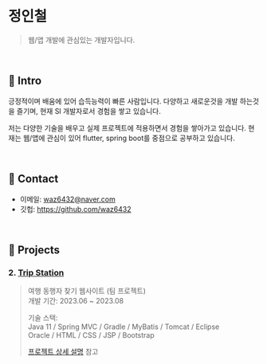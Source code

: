 # 정인철
> 웹/앱 개발에 관심있는 개발자입니다.

</br>

## :pushpin: Intro
긍정적이며 배움에 있어 습득능력이 빠른 사람입니다. 다양하고 새로운것을 개발 하는것을 즐기며, 현재 SI 개발자로서 경험을 쌓고 있습니다.

저는 다양한 기술을 배우고 실제 프로젝트에 적용하면서 경험을 쌓아가고 있습니다.
현재는 웹/앱에 관심이 있어 flutter, spring boot를 중점으로 공부하고 있습니다.

</br>

## :pushpin: Contact
- 이메일:  waz6432@naver.com
- 깃헙: https://github.com/waz6432

<br>

## :pushpin: Projects
### 2. [Trip Station](https://github.com/waz6432/web-portfolio)
>여행 동행자 찾기 웹사이트 (팀 프로젝트)  
>개발 기간: 2023.06 ~ 2023.08
>
>기술 스택:  
>Java 11 / Spring MVC / Gradle / MyBatis / Tomcat / Eclipse  
>Oracle / HTML / CSS / JSP / Bootstrap  
>
>[프로젝트 상세 설명](https://github.com/waz6432/web-portfolio) 참고
